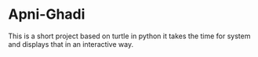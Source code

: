 # Apni-Ghadi
This is a short project based on turtle in python it takes the time for system and displays that in an interactive way.
